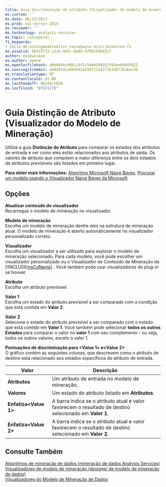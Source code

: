 ```yaml
---
title: Guia discriminação de atributo (Visualizador do modelo de mineração) | Microsoft Docs
ms.custom: ''
ms.date: 06/13/2017
ms.prod: sql-server-2014
ms.reviewer: ''
ms.technology: analysis-services
ms.topic: conceptual
f1_keywords:
- sql12.dm.miningmodeleditor.naivebayse.discrimination.f1
ms.assetid: 68323f23-121e-44fc-be85-6f9915d6d3c7
author: minewiskan
ms.author: owend
ms.openlocfilehash: a8b0d4bc99b1c8f1c5de0269312f02eeb09df022
ms.sourcegitcommit: ad4d92dce894592a259721a1571b1d8736abacdb
ms.translationtype: MT
ms.contentlocale: pt-BR
ms.lasthandoff: 08/04/2020
ms.locfileid: "87571175"
---
```

# <a name="attribute-discrimination-tab-mining-model-viewer"></a>Guia Distinção de Atributo (Visualizador do Modelo de Mineração)
  Utilize a guia **Distinção de Atributo** para comparar os estados dos atributos de entrada e ver como eles estão relacionados aos atributos de saída. Os valores de atributo que compõem a maior diferença entre os dois estados de atributos previsíveis são listados em primeiro lugar.  
  
 **Para obter mais informações:** [Algoritmo Microsoft Naive Bayes](data-mining/microsoft-naive-bayes-algorithm.md), [Procurar um modelo usando o Visualizador Naive Bayes da Microsoft](data-mining/browse-a-model-using-the-microsoft-naive-bayes-viewer.md)  
  
## <a name="options"></a>Opções  
 **Atualizar conteúdo do visualizador**  
 Recarregue o modelo de mineração no visualizador.  
  
 **Modelo de mineração**  
 Escolha um modelo de mineração dentre eles na estrutura de mineração atual. O modelo de mineração é aberto automaticamente no visualizador personalizado correto.  
  
 **Visualizador**  
 Escolha um visualizador a ser utilizado para explorar o modelo de mineração selecionado. Para cada modelo, você pode escolher um visualizador personalizado ou o Visualizador de Conteúdo de Mineração da [!INCLUDE[msCoName](../includes/msconame-md.md)] . Você também pode usar visualizadores de plug-in se houver.  
  
 **Atributo**  
 Escolha um atributo previsível.  
  
 **Valor 1**  
 Escolha um estado do atributo previsível a ser comparado com a condição que está contida em **Valor 2**.  
  
 **Valor 2**  
 Selecione o estado do atributo previsível a ser comparado com o estado que está contido em **Valor 1**. Você também pode selecionar **todos os outros Estados** para comparar o valor no **valor 1** com seu complemento – ou seja, todos os outros valores, exceto o valor 1.  
  
 **Pontuações de discriminação para \<Value 1> e\<Value 2>**  
 O gráfico contém as seguintes colunas, que descrevem como o atributo de destino está relacionado aos estados específicos do atributo de entrada.  
  
|Valor|Descrição|  
|-----------|-----------------|  
|**Atributos**|Um atributo de entrada no modelo de mineração.|  
|**Valores**|Um estado do atributo listado em **Atributos**.|  
|**Enfatiza\<Value 1>**|A barra indica se o atributo atual e valor favorecem o resultado de destino selecionado em **Valor 1**.|  
|**Enfatiza\<Value 2>**|A barra indica se o atributo atual e valor favorecem o resultado de destino selecionado em **Valor 2**.|  
  
## <a name="see-also"></a>Consulte Também  
 [Algoritmos de mineração de dados &#40;mineração de dados Analysis Services&#41;](data-mining/data-mining-algorithms-analysis-services-data-mining.md)   
 [Visualizadores de modelo de mineração &#40;designer de modelo de mineração de dados&#41;](mining-model-viewers-data-mining-model-designer.md)   
 [Visualizadores do Modelo de Mineração de Dados](data-mining/data-mining-model-viewers.md)  
  
  

